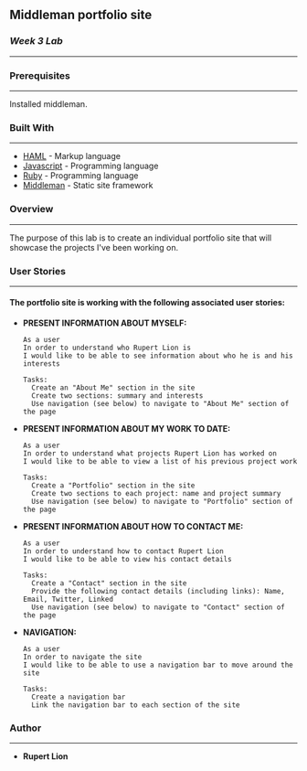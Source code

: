 ## **Middleman portfolio site**
### *Week 3 Lab*
-------
### Prerequisites
-------
Installed middleman.


### Built With
-------

* [HAML](http://haml.info/) - Markup language
* [Javascript](https://www.javascript.com/) - Programming language
* [Ruby](https://www.ruby-lang.org/en/) - Programming language
* [Middleman](https://middlemanapp.com/) - Static site framework


### **Overview**
-------
The purpose of this lab is to create an individual portfolio site that will showcase the projects I've been working on.


### **User Stories**
-------
#### The portfolio site is working with the following associated user stories:

* **PRESENT INFORMATION ABOUT MYSELF:** 

  ```
  As a user
  In order to understand who Rupert Lion is
  I would like to be able to see information about who he is and his interests

  Tasks:
    Create an "About Me" section in the site
    Create two sections: summary and interests
    Use navigation (see below) to navigate to "About Me" section of the page
  ```
    
* **PRESENT INFORMATION ABOUT MY WORK TO DATE:** 

  ```
  As a user
  In order to understand what projects Rupert Lion has worked on
  I would like to be able to view a list of his previous project work

  Tasks:
    Create a "Portfolio" section in the site
    Create two sections to each project: name and project summary
    Use navigation (see below) to navigate to "Portfolio" section of the page
  ```

* **PRESENT INFORMATION ABOUT HOW TO CONTACT ME:** 

  ```
  As a user
  In order to understand how to contact Rupert Lion
  I would like to be able to view his contact details

  Tasks:
    Create a "Contact" section in the site
    Provide the following contact details (including links): Name, Email, Twitter, Linked
    Use navigation (see below) to navigate to "Contact" section of the page
  ```

* **NAVIGATION:** 

  ```
  As a user
  In order to navigate the site
  I would like to be able to use a navigation bar to move around the site

  Tasks:
    Create a navigation bar
    Link the navigation bar to each section of the site
  ```

### **Author**
-------
* **Rupert Lion**